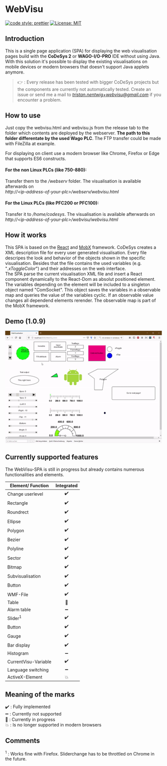 # WebVisu
[![code style: prettier](https://img.shields.io/badge/code_style-prettier-ff69b4.svg?style=flat-square)](https://github.com/prettier/prettier)
[![License: MIT](https://img.shields.io/badge/License-MIT-yellow.svg)](https://opensource.org/licenses/MIT)
## Introduction

This is a single page application (SPA) for displaying the web visualisation pages build with the **CoDeSys 2** or **WAGO-I/O-PRO** IDE without using Java. With this solution it's possible to display the existing visualisations on mobile devices or modern browsers that doesn't support Java applets anymore.

> :point_right: : Every release has been tested with bigger CoDeSys projects but the components are currently not automatically tested. Create an issue or send me a mail to *tristan.nentwig+webvisu@gmail.com* if you encounter a problem.

## How to use

Just copy the webvisu.html and webvisu.js from the release tab to the folder which contents are deployed by the webserver. **The path to this folder differentate by the used Wago PLC**. The FTP transfer could be made with FileZilla at example.

For displaying on client use a modern browser like Chrome, Firefox or Edge that supports ES6 constructs.

#### For the non Linux PLCs (like 750-880):

Transfer them to the _/webserv_ folder. The visualisation is available afterwards on  
_http://\<ip-address-of-your-plc>/webserv/webvisu.html_

#### For the Linux PLCs (like PFC200 or PFC100):

Transfer it to _/home/codesys_. The visualisation is available afterwards on  
_http://\<ip-address-of-your-plc>/webvisu/webvisu.html_

## How it works

This SPA is based on the [React](https://github.com/facebook/react) and [MobX](https://github.com/mobxjs/mobx) framework. CoDeSys creates a XML description file for every user generated visualisation. Every file descripes the look and behavior of the objects shown in the specific visualisation. Besides that the file contains the used variables (e.g. "_.xToggleColor_") and their addresses on the web interface.  
The SPA parse the current visualisation XML file and insert a React component dynamically to the React-Dom as absolut positioned element. The variables depending on the element will be included to a singleton object named "ComSocket". This object saves the variables in a observable map and queries the value of the variables cyclic. If an observable value changes all dependend elements rerender. The observable map is part of the MobX framework.

## Demo (1.0.9)

<p align="center"> 
<img src="./img/demo.gif">
</p>

## Currently supported features

The WebVisu-SPA is still in progress but already contains numerous functionalities and elements.

| Element/ Function    |     Integrated     |
| -------------------- | :----------------: |
| Change userlevel     | :heavy_check_mark: |
| Rectangle            | :heavy_check_mark: |
| Roundrect            | :heavy_check_mark: |
| Ellipse              | :heavy_check_mark: |
| Polygon              | :heavy_check_mark: |
| Bezier               | :heavy_check_mark: |
| Polyline             | :heavy_check_mark: |
| Sector               | :heavy_check_mark: |
| Bitmap               | :heavy_check_mark: |
| Subvisualisation     | :heavy_check_mark: |
| Button               | :heavy_check_mark: |
| WMF-File             | :heavy_check_mark: |
| Table                |      :wrench:      |
| Alarm table          | :heavy_minus_sign: |
| Slider<sup>1</sup>   | :heavy_check_mark: |
| Button               | :heavy_check_mark: |
| Gauge                | :heavy_check_mark: |
| Bar display          | :heavy_check_mark: |
| Histogram            | :heavy_minus_sign: |
| CurrentVisu-Variable | :heavy_check_mark: |
| Language switching   | :heavy_minus_sign: |
| ActiveX-Element      |    :collision:     |

## Meaning of the marks

:heavy_check_mark: : Fully implemented  
:heavy_minus_sign: : Currently not supported  
:wrench: : Currently in progress  
:collision: : Is no longer supported in modern browsers

## Comments

<sup>1</sup> : Works fine with Firefox. Sliderchange has to be throttled on Chrome in the future.
